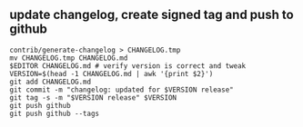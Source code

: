 ## update changelog, create signed tag and push to github

```
contrib/generate-changelog > CHANGELOG.tmp
mv CHANGELOG.tmp CHANGELOG.md
$EDITOR CHANGELOG.md # verify version is correct and tweak 
VERSION=$(head -1 CHANGELOG.md | awk '{print $2}')
git add CHANGELOG.md
git commit -m "changelog: updated for $VERSION release"
git tag -s -m "$VERSION release" $VERSION
git push github
git push github --tags
```

